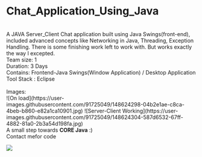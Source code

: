 # Chat_Application_Using_Java
<br>
A JAVA Server_Client Chat application built using Java Swings(front-end), included advanced concepts like Networking in Java, Threading, Exception Handling. There is some finishing work left to work with. But works exactly the way I excepted. 
<br>
Team size: 1
<br>
Duration: 3 Days
<br>
Contains: Frontend-Java Swings(Window Application) / Desktop Application
<br>
Tool Stack : Eclipse
<br><br>
Images:
<br>![On load](https://user-images.githubusercontent.com/91725049/148624298-04b2e1ae-c8ca-4beb-b860-e82a1ca10901.jpg)
![Server-Client Working](https://user-images.githubusercontent.com/91725049/148624304-587d6532-67ff-4882-81a0-2b3a54d198fa.jpg)

<br>
A small step towards <strong>CORE Java</strong> :)
<br> Contact mefor code<br>

[![](https://visitcount.itsvg.in/api?id=Akash-L-M&label=Profile%20Views&color=6&icon=3&pretty=true)](https://visitcount.itsvg.in)
